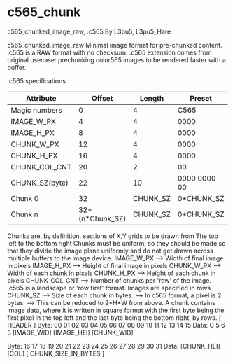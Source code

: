 ﻿# c565_chunk

  c565_chunked_image_raw, .c565 
      By L3pu5, L3pu5_Hare
  

   c565_chunked_image_raw
       Minimal image format for pre-chunked content.
       .c565 is a RAW format with no checksum.
       .c565 extension comes from original usecase: prechunking color565 images to be rendered faster with a buffer.

   .c565 specifications.
   
   | Attribute       | Offset            | Length    | Preset|
   | --  | -- | -- | -- |
   | Magic numbers   | 0                 | 4         | C565 |
   | IMAGE_W_PX      | 4                 | 4         | 0000 |
   | IMAGE_H_PX      | 8                 | 4         | 0000 |
   | CHUNK_W_PX      | 12                | 4         | 0000 |
   | CHUNK_H_PX      | 16                | 4         | 0000 |
   | CHUNK_COL_CNT   | 20                | 2         | 00 |
   | CHUNK_SZ(byte)  | 22                | 10        | 0000 0000 00 |            
   | Chunk 0         | 32                | CHUNK_SZ  | 0*CHUNK_SZ |
   | Chunk n         | 32+(n\*Chunk_SZ)   | CHUNK_SZ | 0*CHUNK_SZ |

   Chunks are, by definition, sections of X,Y grids to be drawn from
   The top left to the bottom right
   Chunks must be uniform, so they should be made so that they
   divide the image plane uniformly and do not get drawn across
   multiple buffers to the image device.
   IMAGE_W_PX      --> Width of final image in pixels
   IMAGE_H_PX      --> Height of final image in pixels
   CHUNK_W_PX      --> Width of each chunk in pixels
   CHUNK_H_PX      --> Height of each chunk in pixels
   CHUNK_COL_CNT   --> Number of chunks per 'row' of the image.
       .c565 is a landscape or 'row first' format. Images are
       specified in rows
   CHUNK_SZ        --> Size of each chunk in bytes.
                   --> In c565 format, a pixel is 2 bytes.
                   --> This can be reduced to 2\*H\*W from above.
   A chunk contains image data, where it is written in square format
   with the first byte being the first pixel in the top left
   and the last byte being the bottom right, by rows.
         [                   HEADER                    ] 
 Byte:   00 01 02 03 04 05 06 07 08 09 10 11 12 13 14 15
 Data:    C  5  6  5 \[IMAGE_WID] \[IMAGE_HEI] \[CHUNK_WID]
           
 Byte:   16 17 18 19 20 21 22 23 24 25 26 27 28 29 30 31
 Data:   \[CHUNK_HEI] \[COL] [ CHUNK_SIZE_IN_BYTES       ]
